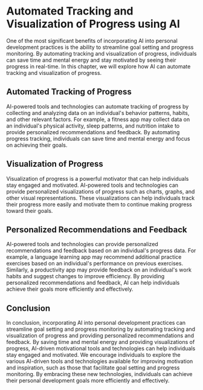 Automated Tracking and Visualization of Progress using AI
===============================================================================================================================

One of the most significant benefits of incorporating AI into personal development practices is the ability to streamline goal setting and progress monitoring. By automating tracking and visualization of progress, individuals can save time and mental energy and stay motivated by seeing their progress in real-time. In this chapter, we will explore how AI can automate tracking and visualization of progress.

Automated Tracking of Progress
------------------------------

AI-powered tools and technologies can automate tracking of progress by collecting and analyzing data on an individual's behavior patterns, habits, and other relevant factors. For example, a fitness app may collect data on an individual's physical activity, sleep patterns, and nutrition intake to provide personalized recommendations and feedback. By automating progress tracking, individuals can save time and mental energy and focus on achieving their goals.

Visualization of Progress
-------------------------

Visualization of progress is a powerful motivator that can help individuals stay engaged and motivated. AI-powered tools and technologies can provide personalized visualizations of progress such as charts, graphs, and other visual representations. These visualizations can help individuals track their progress more easily and motivate them to continue making progress toward their goals.

Personalized Recommendations and Feedback
-----------------------------------------

AI-powered tools and technologies can provide personalized recommendations and feedback based on an individual's progress data. For example, a language learning app may recommend additional practice exercises based on an individual's performance on previous exercises. Similarly, a productivity app may provide feedback on an individual's work habits and suggest changes to improve efficiency. By providing personalized recommendations and feedback, AI can help individuals achieve their goals more efficiently and effectively.

Conclusion
----------

In conclusion, incorporating AI into personal development practices can streamline goal setting and progress monitoring by automating tracking and visualization of progress and providing personalized recommendations and feedback. By saving time and mental energy and providing visualizations of progress, AI-driven motivational tools and technologies can help individuals stay engaged and motivated. We encourage individuals to explore the various AI-driven tools and technologies available for improving motivation and inspiration, such as those that facilitate goal setting and progress monitoring. By embracing these new technologies, individuals can achieve their personal development goals more efficiently and effectively.
